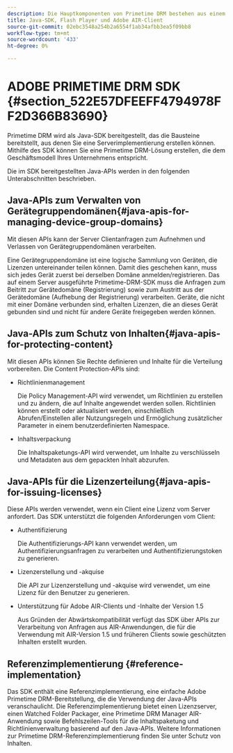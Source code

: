 ```yaml
---
description: Die Hauptkomponenten von Primetime DRM bestehen aus einem Java-SDK und den Client-Laufzeitumgebungen Flash Player und Adobe AIR .
title: Java-SDK, Flash Player und Adobe AIR-Client
source-git-commit: 02ebc3548a254b2a6554f1ab34afbb3ea5f09bb8
workflow-type: tm+mt
source-wordcount: '433'
ht-degree: 0%

---
```


# ADOBE PRIMETIME DRM SDK {#section_522E57DFEEFF4794978FF2D366B83690}

Primetime DRM wird als Java-SDK bereitgestellt, das die Bausteine bereitstellt, aus denen Sie eine Serverimplementierung erstellen können. Mithilfe des SDK können Sie eine Primetime DRM-Lösung erstellen, die dem Geschäftsmodell Ihres Unternehmens entspricht.

Die im SDK bereitgestellten Java-APIs werden in den folgenden Unterabschnitten beschrieben.

## Java-APIs zum Verwalten von Gerätegruppendomänen{#java-apis-for-managing-device-group-domains}

Mit diesen APIs kann der Server Clientanfragen zum Aufnehmen und Verlassen von Gerätegruppendomänen verarbeiten.

Eine Gerätegruppendomäne ist eine logische Sammlung von Geräten, die Lizenzen untereinander teilen können. Damit dies geschehen kann, muss sich jedes Gerät zuerst bei derselben Domäne anmelden/registrieren. Das auf einem Server ausgeführte Primetime-DRM-SDK muss die Anfragen zum Beitritt zur Gerätedomäne (Registrierung) sowie zum Austritt aus der Gerätedomäne (Aufhebung der Registrierung) verarbeiten. Geräte, die nicht mit einer Domäne verbunden sind, erhalten Lizenzen, die an dieses Gerät gebunden sind und nicht für andere Geräte freigegeben werden können.

## Java-APIs zum Schutz von Inhalten{#java-apis-for-protecting-content}

Mit diesen APIs können Sie Rechte definieren und Inhalte für die Verteilung vorbereiten. Die Content Protection-APIs sind:

* Richtlinienmanagement

  Die Policy Management-API wird verwendet, um Richtlinien zu erstellen und zu ändern, die auf Inhalte angewendet werden sollen. Richtlinien können erstellt oder aktualisiert werden, einschließlich Abrufen/Einstellen aller Nutzungsregeln und Ermöglichung zusätzlicher Parameter in einem benutzerdefinierten Namespace.

* Inhaltsverpackung

  Die Inhaltspaketungs-API wird verwendet, um Inhalte zu verschlüsseln und Metadaten aus dem gepackten Inhalt abzurufen.

## Java-APIs für die Lizenzerteilung{#java-apis-for-issuing-licenses}

Diese APIs werden verwendet, wenn ein Client eine Lizenz vom Server anfordert. Das SDK unterstützt die folgenden Anforderungen vom Client:

* Authentifizierung

  Die Authentifizierungs-API kann verwendet werden, um Authentifizierungsanfragen zu verarbeiten und Authentifizierungstoken zu generieren.

* Lizenzerstellung und -akquise

  Die API zur Lizenzerstellung und -akquise wird verwendet, um eine Lizenz für den Benutzer zu generieren.

* Unterstützung für Adobe AIR-Clients und -Inhalte der Version 1.5

  Aus Gründen der Abwärtskompatibilität verfügt das SDK über APIs zur Verarbeitung von Anfragen aus AIR-Anwendungen, die für die Verwendung mit AIR-Version 1.5 und früheren Clients sowie geschützten Inhalten erstellt wurden.

## Referenzimplementierung {#reference-implementation}

Das SDK enthält eine Referenzimplementierung, eine einfache Adobe Primetime DRM-Bereitstellung, die die Verwendung der Java-APIs veranschaulicht. Die Referenzimplementierung bietet einen Lizenzserver, einen Watched Folder Packager, eine Primetime DRM Manager AIR-Anwendung sowie Befehlszeilen-Tools für die Inhaltspaketung und Richtlinienverwaltung basierend auf den Java-APIs. Weitere Informationen zur Primetime DRM-Referenzimplementierung finden Sie unter Schutz von Inhalten.
